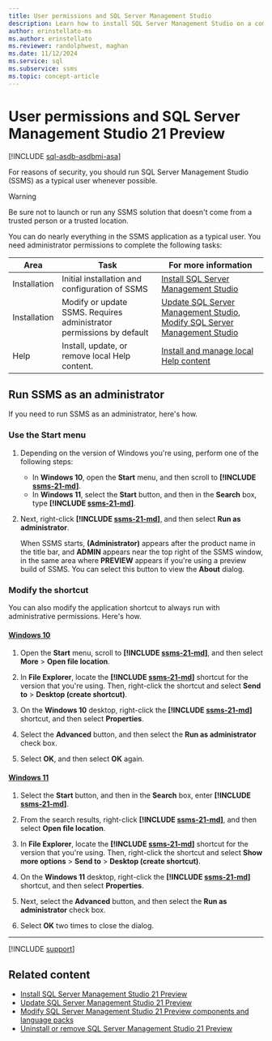 ```yaml
---
title: User permissions and SQL Server Management Studio
description: Learn how to install SQL Server Management Studio on a computer that has an earlier or later version of SQL Server Management Studio already installed.
author: erinstellato-ms
ms.author: erinstellato
ms.reviewer: randolphwest, maghan
ms.date: 11/12/2024
ms.service: sql
ms.subservice: ssms
ms.topic: concept-article
---
```

# User permissions and SQL Server Management Studio 21 Preview

[!INCLUDE [sql-asdb-asdbmi-asa](../../includes/applies-to-version/sql-asdb-asdbmi-asa.md)]

For reasons of security, you should run SQL Server Management Studio (SSMS) as a typical user whenever possible.

> [!WARNING]  
> Be sure not to launch or run any SSMS solution that doesn't come from a trusted person or a trusted location.

You can do nearly everything in the SSMS application as a typical user. You need administrator permissions to complete the following tasks:

| Area | Task | For more information |
| --- | --- | --- |
| Installation | Initial installation and configuration of SSMS | [Install SQL Server Management Studio](../install/install.md) |
| Installation | Modify or update SSMS. Requires administrator permissions by default | [Update SQL Server Management Studio](../install/update.md), [Modify SQL Server Management Studio](../install/modify.md) |
| Help | Install, update, or remove local Help content. | [Install and manage local Help content](../install/local-help-content.md) |

## Run SSMS as an administrator

If you need to run SSMS as an administrator, here's how.

### Use the Start menu

1. Depending on the version of Windows you're using, perform one of the following steps:

   - In **Windows 10**, open the **Start** menu, and then scroll to **[!INCLUDE [ssms-21-md](../includes/ssms-21-md.md)]**.
   - In **Windows 11**, select the **Start** button, and then in the **Search** box, type **[!INCLUDE [ssms-21-md](../includes/ssms-21-md.md)]**.

1. Next, right-click **[!INCLUDE [ssms-21-md](../includes/ssms-21-md.md)]**, and then select **Run as administrator**.

   When SSMS starts, **(Administrator)** appears after the product name in the title bar, and **ADMIN** appears near the top right of the SSMS window, in the same area where **PREVIEW** appears if you're using a preview build of SSMS. You can select this button to view the **About** dialog.

### Modify the shortcut

You can also modify the application shortcut to always run with administrative permissions. Here's how.

#### [Windows 10](#tab/windows-10)

1. Open the **Start** menu, scroll to **[!INCLUDE [ssms-21-md](../includes/ssms-21-md.md)]**, and then select **More** > **Open file location**.

1. In **File Explorer**, locate the **[!INCLUDE [ssms-21-md](../includes/ssms-21-md.md)]** shortcut for the version that you're using. Then, right-click the shortcut and select **Send to** > **Desktop (create shortcut)**.

1. On the **Windows 10** desktop, right-click the **[!INCLUDE [ssms-21-md](../includes/ssms-21-md.md)]** shortcut, and then select **Properties**.

1. Select the **Advanced** button, and then select the **Run as administrator** check box.

1. Select **OK**, and then select **OK** again.

#### [Windows 11](#tab/windows-11)

1. Select the **Start** button, and then in the **Search** box, enter **[!INCLUDE [ssms-21-md](../includes/ssms-21-md.md)]**.

1. From the search results, right-click **[!INCLUDE [ssms-21-md](../includes/ssms-21-md.md)]**, and then select **Open file location**.

1. In **File Explorer**, locate the **[!INCLUDE [ssms-21-md](../includes/ssms-21-md.md)]** shortcut for the version that you're using. Then, right-click the shortcut and select **Show more options** > **Send to** > **Desktop (create shortcut)**.

1. On the **Windows 11** desktop, right-click the **[!INCLUDE [ssms-21-md](../includes/ssms-21-md.md)]** shortcut, and then select **Properties**.

1. Next, select the **Advanced** button, and then select the **Run as administrator** check box.

1. Select **OK** two times to close the dialog.

---

[!INCLUDE [support](../includes/support.md)]

## Related content

- [Install SQL Server Management Studio 21 Preview](../install/install.md)
- [Update SQL Server Management Studio 21 Preview](../install/update.md)
- [Modify SQL Server Management Studio 21 Preview components and language packs](../install/modify.md)
- [Uninstall or remove SQL Server Management Studio 21 Preview](../install/uninstall.md)
